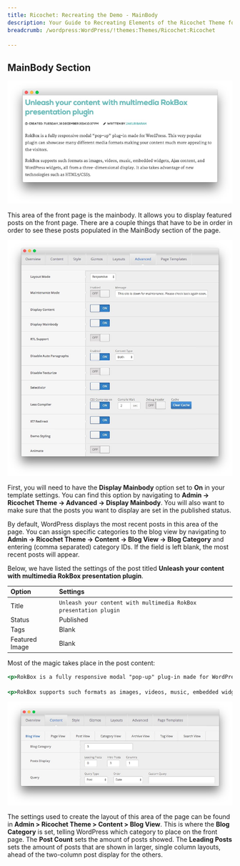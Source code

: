 ```yaml
---
title: Ricochet: Recreating the Demo - MainBody
description: Your Guide to Recreating Elements of the Ricochet Theme for WordPress
breadcrumb: /wordpress:WordPress/!themes:Themes/Ricochet:Ricochet

---
```


MainBody Section
-----

![Mainbody](assets/demo_11.jpeg)

This area of the front page is the mainbody. It allows you to display featured posts on the front page. There are a couple things that have to be in order in order to see these posts populated in the MainBody section of the page.

![Settings](assets/setadvanced.jpeg)

First, you will need to have the **Display Mainbody** option set to **On** in your template settings. You can find this option by navigating to **Admin -> Ricochet Theme -> Advanced -> Display Mainbody**. You will also want to make sure that the posts you want to display are set in the published status.

By default, WordPress displays the most recent posts in this area of the page. You can assign specific categories to the blog view by navigating to **Admin -> Ricochet Theme -> Content -> Blog View -> Blog Category** and entering (comma separated) category IDs. If the field is left blank, the most recent posts will appear.

Below, we have listed the settings of the post titled **Unleash your content with multimedia RokBox presentation plugin**.

|     Option     |                              Settings                             |
| :------------- | :---------------------------------------------------------------- |
| Title          | `Unleash your content with multimedia RokBox presentation plugin` |
| Status         | Published                                                         |
| Tags           | Blank                                                             |
| Featured Image | Blank                                                             |


Most of the magic takes place in the post content:

~~~ .html
<p>RokBox is a fully responsive modal "pop-up" plug-in made for WordPress. This very popular plugin can showcase many different media formats making your content much more appealing to the visitors.</p>

<p>RokBox supports such formats as images, videos, music, embedded widgets, Ajax content, and WordPress widgets, all from a three-dimensional display. It also takes advantage of new technologies such as HTML5/CSS3.</p>
~~~

![blogview](assets/blogview.jpeg)

The settings used to create the layout of this area of the page can be found in **Admin > Ricochet Theme > Content > Blog View**. This is where the **Blog Category** is set, telling WordPress which category to place on the front page. The **Post Count** sets the amount of posts showed. The **Leading Posts** sets the amount of posts that are shown in larger, single column layouts, ahead of the two-column post display for the others.
